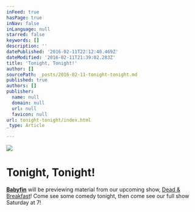 ```yaml
---
inFeed: true
hasPage: true
inNav: false
inLanguage: null
starred: false
keywords: []
description: ''
datePublished: '2016-02-11T22:12:40.469Z'
dateModified: '2016-02-11T21:39:02.283Z'
title: 'Tonight, Tonight!'
author: []
sourcePath: _posts/2016-02-11-tonight-tonight.md
published: true
authors: []
publisher:
  name: null
  domain: null
  url: null
  favicon: null
url: tonight-tonight/index.html
_type: Article

---
```

![](https://the-grid-user-content.s3-us-west-2.amazonaws.com/50ccae6b-b8bd-43c4-a678-b8312e29b3cf.jpg)

# Tonight, Tonight!

**[Babyfin][0]** will be previewing material from our upcoming show, [Dead & Breakfast][1]! Come see some comedy tonight, then come see our full show Saturday at 7!

[0]: https://www.facebook.com/Babyfin-670679796366985
[1]: https://www.facebook.com/events/1013036988754941/